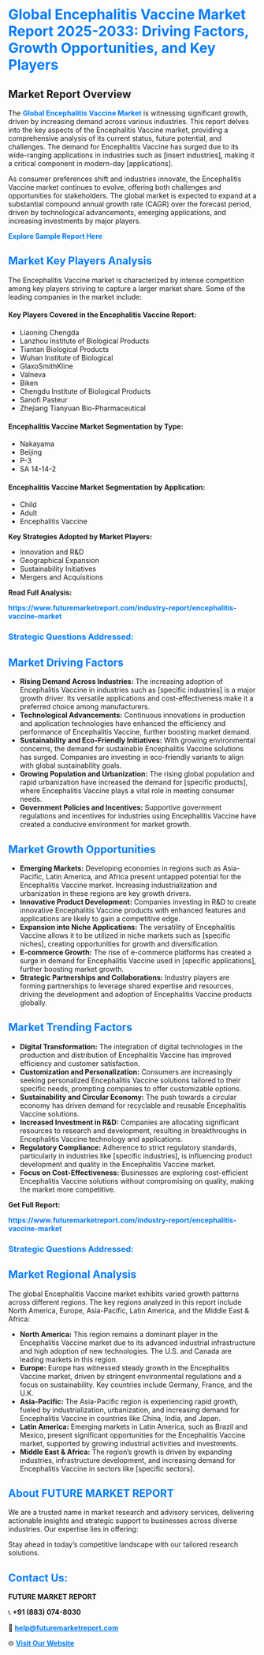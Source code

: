 <h1 style="color: #007BFF;">Global Encephalitis Vaccine Market Report 2025-2033: Driving Factors, Growth Opportunities, and Key Players</h1>

<section id="overview">
<h2>Market Report Overview</h2>
<p>The <a href="https://www.futuremarketreport.com/industry-report/encephalitis-vaccine-market" style="color: #007BFF; text-decoration: none;"><strong>Global Encephalitis Vaccine Market</strong></a> is witnessing significant growth, driven by increasing demand across various industries. This report delves into the key aspects of the Encephalitis Vaccine market, providing a comprehensive analysis of its current status, future potential, and challenges. The demand for Encephalitis Vaccine has surged due to its wide-ranging applications in industries such as [insert industries], making it a critical component in modern-day [applications].</p>
<p>As consumer preferences shift and industries innovate, the Encephalitis Vaccine market continues to evolve, offering both challenges and opportunities for stakeholders. The global market is expected to expand at a substantial compound annual growth rate (CAGR) over the forecast period, driven by technological advancements, emerging applications, and increasing investments by major players.</p>
</section>

<section id="overview">
<p><a href="https://www.futuremarketreport.com/request-sample/reportId=108325" style="color: #007BFF; text-decoration: none;"><strong>Explore Sample Report Here</strong></a></p>
</section>

<section id="key-players">
<h2 style="color: #007BFF;">Market Key Players Analysis</h2>
<p>The Encephalitis Vaccine market is characterized by intense competition among key players striving to capture a larger market share. Some of the leading companies in the market include:</p>
<h4>Key Players Covered in the Encephalitis Vaccine Report:</h4>
<ul><li>Liaoning Chengda</li><li>Lanzhou Institute of Biological Products</li><li>Tiantan Biological Products</li><li>Wuhan Institute of Biological</li><li>GlaxoSmithKline</li><li>Valneva</li><li>Biken</li><li>Chengdu Institute of Biological Products</li><li>Sanofi Pasteur</li><li>Zhejiang Tianyuan Bio-Pharmaceutical</li></ul>
<h4>Encephalitis Vaccine Market Segmentation by Type:</h4>
<ul><li>Nakayama</li><li>Beijing</li><li>P-3</li><li>SA 14-14-2</li></ul>

<h4>Encephalitis Vaccine Market Segmentation by Application:</h4>
<ul><li>Child</li><li>Adult</li><li>Encephalitis Vaccine</li></ul>
<p><strong>Key Strategies Adopted by Market Players:</strong></p>
<ul>
<li>Innovation and R&D</li>
<li>Geographical Expansion</li>
<li>Sustainability Initiatives</li>
<li>Mergers and Acquisitions</li>
</ul>
</section>

<section>
<p><strong>Read Full Analysis: </strong></p><a href="https://www.futuremarketreport.com/industry-report/encephalitis-vaccine-market" style="color: #007BFF; text-decoration: none;"><strong>https://www.futuremarketreport.com/industry-report/encephalitis-vaccine-market</strong></a>
<h3 style="color: #007BFF;">Strategic Questions Addressed:</h3>
</section>

<section id="driving-factors">
<h2 style="color: #007BFF;">Market Driving Factors</h2>
<ul>
<li><strong>Rising Demand Across Industries:</strong> The increasing adoption of Encephalitis Vaccine in industries such as [specific industries] is a major growth driver. Its versatile applications and cost-effectiveness make it a preferred choice among manufacturers.</li>
<li><strong>Technological Advancements:</strong> Continuous innovations in production and application technologies have enhanced the efficiency and performance of Encephalitis Vaccine, further boosting market demand.</li>
<li><strong>Sustainability and Eco-Friendly Initiatives:</strong> With growing environmental concerns, the demand for sustainable Encephalitis Vaccine solutions has surged. Companies are investing in eco-friendly variants to align with global sustainability goals.</li>
<li><strong>Growing Population and Urbanization:</strong> The rising global population and rapid urbanization have increased the demand for [specific products], where Encephalitis Vaccine plays a vital role in meeting consumer needs.</li>
<li><strong>Government Policies and Incentives:</strong> Supportive government regulations and incentives for industries using Encephalitis Vaccine have created a conducive environment for market growth.</li>
</ul>
</section>

<section id="growth-opportunities">
<h2 style="color: #007BFF;">Market Growth Opportunities</h2>
<ul>
<li><strong>Emerging Markets:</strong> Developing economies in regions such as Asia-Pacific, Latin America, and Africa present untapped potential for the Encephalitis Vaccine market. Increasing industrialization and urbanization in these regions are key growth drivers.</li>
<li><strong>Innovative Product Development:</strong> Companies investing in R&D to create innovative Encephalitis Vaccine products with enhanced features and applications are likely to gain a competitive edge.</li>
<li><strong>Expansion into Niche Applications:</strong> The versatility of Encephalitis Vaccine allows it to be utilized in niche markets such as [specific niches], creating opportunities for growth and diversification.</li>
<li><strong>E-commerce Growth:</strong> The rise of e-commerce platforms has created a surge in demand for Encephalitis Vaccine used in [specific applications], further boosting market growth.</li>
<li><strong>Strategic Partnerships and Collaborations:</strong> Industry players are forming partnerships to leverage shared expertise and resources, driving the development and adoption of Encephalitis Vaccine products globally.</li>
</ul>
</section>

<section id="trending-factors">
<h2 style="color: #007BFF;">Market Trending Factors</h2>
<ul>
<li><strong>Digital Transformation:</strong> The integration of digital technologies in the production and distribution of Encephalitis Vaccine has improved efficiency and customer satisfaction.</li>
<li><strong>Customization and Personalization:</strong> Consumers are increasingly seeking personalized Encephalitis Vaccine solutions tailored to their specific needs, prompting companies to offer customizable options.</li>
<li><strong>Sustainability and Circular Economy:</strong> The push towards a circular economy has driven demand for recyclable and reusable Encephalitis Vaccine solutions.</li>
<li><strong>Increased Investment in R&D:</strong> Companies are allocating significant resources to research and development, resulting in breakthroughs in Encephalitis Vaccine technology and applications.</li>
<li><strong>Regulatory Compliance:</strong> Adherence to strict regulatory standards, particularly in industries like [specific industries], is influencing product development and quality in the Encephalitis Vaccine market.</li>
<li><strong>Focus on Cost-Effectiveness:</strong> Businesses are exploring cost-efficient Encephalitis Vaccine solutions without compromising on quality, making the market more competitive.</li>
</ul>
</section>

<section>
<p><strong>Get Full Report: </strong></p><a href="https://www.futuremarketreport.com/industry-report/encephalitis-vaccine-market" style="color: #007BFF; text-decoration: none;"><strong>https://www.futuremarketreport.com/industry-report/encephalitis-vaccine-market</strong></a>
<h3 style="color: #007BFF;">Strategic Questions Addressed:</h3>
</section>


<section id="regional-analysis">
<h2 style="color: #007BFF;">Market Regional Analysis</h2>
<p>The global Encephalitis Vaccine market exhibits varied growth patterns across different regions. The key regions analyzed in this report include North America, Europe, Asia-Pacific, Latin America, and the Middle East & Africa:</p>
<ul>
<li><strong>North America:</strong> This region remains a dominant player in the Encephalitis Vaccine market due to its advanced industrial infrastructure and high adoption of new technologies. The U.S. and Canada are leading markets in this region.</li>
<li><strong>Europe:</strong> Europe has witnessed steady growth in the Encephalitis Vaccine market, driven by stringent environmental regulations and a focus on sustainability. Key countries include Germany, France, and the U.K.</li>
<li><strong>Asia-Pacific:</strong> The Asia-Pacific region is experiencing rapid growth, fueled by industrialization, urbanization, and increasing demand for Encephalitis Vaccine in countries like China, India, and Japan.</li>
<li><strong>Latin America:</strong> Emerging markets in Latin America, such as Brazil and Mexico, present significant opportunities for the Encephalitis Vaccine market, supported by growing industrial activities and investments.</li>
<li><strong>Middle East & Africa:</strong> The region’s growth is driven by expanding industries, infrastructure development, and increasing demand for Encephalitis Vaccine in sectors like [specific sectors].</li>
</ul>
</section>

<footer>
<h2 style="color: #007BFF;">About FUTURE MARKET REPORT</h2>
<p>We are a trusted name in market research and advisory services, delivering actionable insights and strategic support to businesses across diverse industries. Our expertise lies in offering:</p>

<p>Stay ahead in today’s competitive landscape with our tailored research solutions.</p>

<h2 style="color: #007BFF;">Contact Us:</h2>
<p><strong>FUTURE MARKET REPORT</strong></p>
<p>📞 <strong>+91 (883) 074-8030</strong></p>
<p>📧 <strong><a href="mailto:help@futuremarketreport.com" style="color: #007BFF;">help@futuremarketreport.com</a></strong></p>
<p>🌐 <strong><a href="https://www.futuremarketreport.com/" style="color: #007BFF;">Visit Our Website</a></strong></p>
</footer>